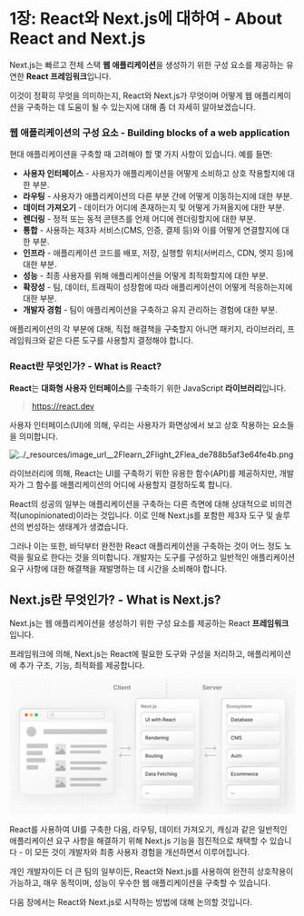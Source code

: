 # 1장: React와 Next.js에 대하여 - About React and Next.js

Next.js는 빠르고 전체 스택 **웹 애플리케이션**을 생성하기 위한 구성 요소를 제공하는 유연한 **React 프레임워크**입니다.

이것이 정확히 무엇을 의미하는지, React와 Next.js가 무엇이며 어떻게 웹 애플리케이션을 구축하는 데 도움이 될 수 있는지에 대해 좀 더 자세히 알아보겠습니다.

### 웹 애플리케이션의 구성 요소 - Building blocks of a web application

현대 애플리케이션을 구축할 때 고려해야 할 몇 가지 사항이 있습니다. 예를 들면:

- **사용자 인터페이스** - 사용자가 애플리케이션을 어떻게 소비하고 상호 작용할지에 대한 부분.
- **라우팅** - 사용자가 애플리케이션의 다른 부분 간에 어떻게 이동하는지에 대한 부분.
- **데이터 가져오기** - 데이터가 어디에 존재하는지 및 어떻게 가져올지에 대한 부분.
- **렌더링** - 정적 또는 동적 콘텐츠를 언제 어디에 렌더링할지에 대한 부분.
- **통합** - 사용하는 제3자 서비스(CMS, 인증, 결제 등)와 이를 어떻게 연결할지에 대한 부분.
- **인프라** - 애플리케이션 코드를 배포, 저장, 실행할 위치(서버리스, CDN, 엣지 등)에 대한 부분.
- **성능** - 최종 사용자를 위해 애플리케이션을 어떻게 최적화할지에 대한 부분.
- **확장성** - 팀, 데이터, 트래픽이 성장함에 따라 애플리케이션이 어떻게 적응하는지에 대한 부분.
- **개발자 경험** - 팀이 애플리케이션을 구축하고 유지 관리하는 경험에 대한 부분.

애플리케이션의 각 부분에 대해, 직접 해결책을 구축할지 아니면 패키지, 라이브러리, 프레임워크와 같은 다른 도구를 사용할지 결정해야 합니다.

### React란 무엇인가? - What is React?

**React**는 **대화형 사용자 인터페이스**를 구축하기 위한 JavaScript **라이브러리**입니다.
> https://react.dev

사용자 인터페이스(UI)에 의해, 우리는 사용자가 화면상에서 보고 상호 작용하는 요소들을 의미합니다.

![../_resources/image_url__2Flearn_2Flight_2Flea_de788b5af3e64fe4b.png](../_resources/image_url__2Flearn_2Flight_2Flea_de788b5af3e64fe4b.png)

라이브러리에 의해, React는 UI를 구축하기 위한 유용한 함수(API)를 제공하지만, 개발자가 그 함수를 애플리케이션의 어디에 사용할지 결정하도록 합니다.

React의 성공의 일부는 애플리케이션을 구축하는 다른 측면에 대해 상대적으로 비의견적(unopinionated)이라는 것입니다. 이로 인해 Next.js를 포함한 제3자 도구 및 솔루션의 번성하는 생태계가 생겼습니다.

그러나 이는 또한, 바닥부터 완전한 React 애플리케이션을 구축하는 것이 어느 정도 노력을 필요로 한다는 것을 의미합니다. 개발자는 도구를 구성하고 일반적인 애플리케이션 요구 사항에 대한 해결책을 재발명하는 데 시간을 소비해야 합니다.

## Next.js란 무엇인가? - What is Next.js?

Next.js는 웹 애플리케이션을 생성하기 위한 구성 요소를 제공하는 React **프레임워크**입니다.

프레임워크에 의해, Next.js는 React에 필요한 도구와 구성을 처리하고, 애플리케이션에 추가 구조, 기능, 최적화를 제공합니다.

![_resources/image_url__2Flearn_2Flight_2Flea_227bc30e08f648b89.png](_resources/image_url__2Flearn_2Flight_2Flea_227bc30e08f648b89.png)

React를 사용하여 UI를 구축한 다음, 라우팅, 데이터 가져오기, 캐싱과 같은 일반적인 애플리케이션 요구 사항을 해결하기 위해 Next.js 기능을 점진적으로 채택할 수 있습니다 - 이 모든 것이 개발자와 최종 사용자 경험을 개선하면서 이루어집니다.

개인 개발자이든 더 큰 팀의 일부이든, React와 Next.js를 사용하여 완전히 상호작용이 가능하고, 매우 동적이며, 성능이 우수한 웹 애플리케이션을 구축할 수 있습니다.

다음 장에서는 React와 Next.js로 시작하는 방법에 대해 논의할 것입니다.
